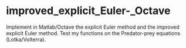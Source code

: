 # improved_explicit_Euler-_Octave
Implement in Matlab/Octave the explicit Euler method and the improved explicit Euler method. Test my functions on the Predator-prey equations (Lotka/Volterra).

